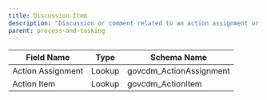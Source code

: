 ```yaml
---
title: Discussion Item
description: "Discussion or comment related to an action assignment or item."
parent: process-and-tasking
---
```


| Field Name        | Type   | Schema Name           |
|-------------------|--------|----------------------|
| Action Assignment | Lookup | govcdm_ActionAssignment|
| Action Item       | Lookup | govcdm_ActionItem    |
